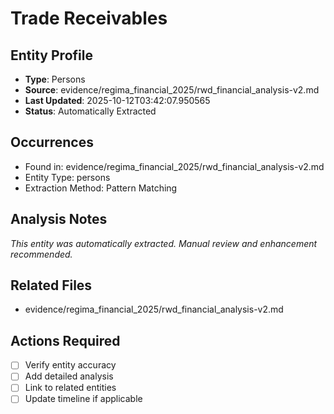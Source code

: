# Trade Receivables

## Entity Profile
- **Type**: Persons
- **Source**: evidence/regima_financial_2025/rwd_financial_analysis-v2.md
- **Last Updated**: 2025-10-12T03:42:07.950565
- **Status**: Automatically Extracted

## Occurrences
- Found in: evidence/regima_financial_2025/rwd_financial_analysis-v2.md
- Entity Type: persons
- Extraction Method: Pattern Matching

## Analysis Notes
*This entity was automatically extracted. Manual review and enhancement recommended.*

## Related Files
- evidence/regima_financial_2025/rwd_financial_analysis-v2.md

## Actions Required
- [ ] Verify entity accuracy
- [ ] Add detailed analysis
- [ ] Link to related entities
- [ ] Update timeline if applicable
